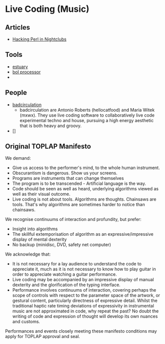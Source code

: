 # Live Coding (Music)

## Articles
- [Hacking Perl in Nightclubs](https://www.perl.com/pub/2004/08/31/livecode.html/)

## Tools
- [estuary](https://estuary.mcmaster.ca/)
- [bol processor](https://bolprocessor.org/)
- 

## People
- [badcirculation](https://badcirculation.github.io/)
    - badcirculation are Antonio Roberts (hellocatfood) and Maria Witek (mxwx). They use live coding software to collaboratively live code experimental techno and house, pursuing a high energy aesthetic that is both heavy and groovy.
- []

## Original TOPLAP Manifesto

We demand:

- Give us access to the performer's mind, to the whole human instrument.
- Obscurantism is dangerous. Show us your screens.
- Programs are instruments that can change themselves
- The program is to be transcended - Artificial language is the way.
- Code should be seen as well as heard, underlying algorithms viewed as well as their visual outcome.
- Live coding is not about tools. Algorithms are thoughts. Chainsaws are tools. That's why algorithms are sometimes harder to notice than chainsaws.

We recognise continuums of interaction and profundity, but prefer:

- Insight into algorithms
- The skillful extemporisation of algorithm as an expressive/impressive display of mental dexterity
- No backup (minidisc, DVD, safety net computer)

We acknowledge that:

- It is not necessary for a lay audience to understand the code to appreciate it, much as it is not necessary to know how to play guitar in order to appreciate watching a guitar performance.
- Live coding may be accompanied by an impressive display of manual dexterity and the glorification of the typing interface.
- Performance involves continuums of interaction, covering perhaps the scope of controls with respect to the parameter space of the artwork, or gestural content, particularly directness of expressive detail. Whilst the traditional haptic rate timing deviations of expressivity in instrumental music are not approximated in code, why repeat the past? No doubt the writing of code and expression of thought will develop its own nuances and customs.

Performances and events closely meeting these manifesto conditions may apply for TOPLAP approval and seal.

